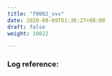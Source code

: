 ```yaml
---
title: "f0002_vvv"
date: 2020-08-09T01:36:27+88:00
draft: false
weight: 10022

---
```


### Log reference: <no value>

```
